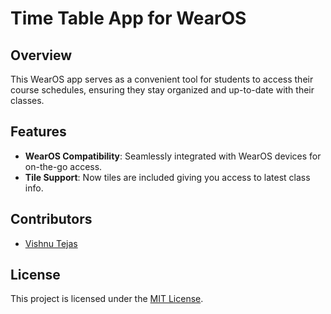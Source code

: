 # Time Table App for WearOS
## Overview
This WearOS app serves as a convenient tool for students to access their course schedules, ensuring they stay organized and up-to-date with their classes.

## Features
- **WearOS Compatibility**: Seamlessly integrated with WearOS devices for on-the-go access.
- **Tile Support**: Now tiles are included giving you access to latest class info.

## Contributors
- [Vishnu Tejas](https://github.com/vishnutejase)

## License
This project is licensed under the [MIT License](/LICENSE.txt).
